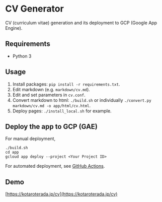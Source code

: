 # CV Generator

CV (curriculum vitae) generation and its deployment to GCP (Google App Engine).


## Requirements

* Python 3


## Usage

1. Install packages: `pip install -r requirements.txt`.
2. Edit markdown (e.g. `markdown/cv.md`).
3. Edit and set parameters in `cv.conf`.
4. Convert markdown to html: `./build.sh` or individually `./convert.py markdown/cv.md -o app/html/cv.html`.
5. Deploy pages: `./install_local.sh` for example.


## Deploy the app to GCP (GAE)

For manual deployment,

```
./build.sh
cd app
gcloud app deploy --project <Your Project ID>
```

For automated deployment, see [GitHub Actions](https://github.com/kotarot/cv-generator/actions).


## Demo
[https://kotaroterada.jp/cv](https://kotaroterada.jp/cv)
